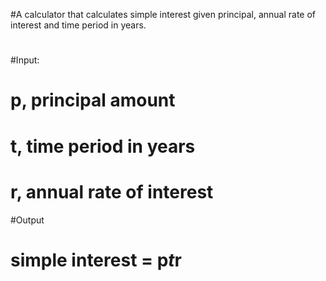 #A calculator that calculates simple interest given principal, annual rate of interest and time period in years.
#
#Input:
#   p, principal amount
#   t, time period in years
#   r, annual rate of interest
#Output
#   simple interest = p*t*r

